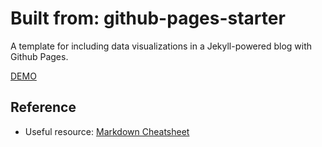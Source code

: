 # Built from: github-pages-starter

A template for including data visualizations in a Jekyll-powered blog with Github Pages.

[DEMO](https://musa-550-fall-2022.github.io/github-pages-starter/)

## Reference

  - Useful resource: [Markdown Cheatsheet](http://www.jekyllnow.com/Markdown-Style-Guide/)

